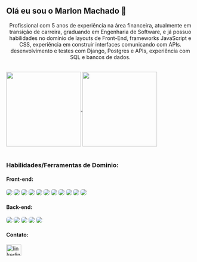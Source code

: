 ## Olá eu sou o Marlon Machado 👋

<div style="display: inline_block">
  <p align="center">
  Profissional com 5 anos de experiência na área financeira, atualmente em transição de carreira, graduando em Engenharia de Software, e já possuo 
  habilidades no domínio de layouts de Front-End, frameworks JavaScript e CSS, experiência em construir interfaces comunicando com APIs.
  desenvolvimento e testes com Django, Postgres e APIs, 
  experiência com SQL e bancos de dados.
</p>
</div>

</br>

<div style="display: inline_block">
  <a href="https://github.com/MarlonCMSilva/github-readme-stats">
    <img height=200 align="center" src="https://github-readme-stats.vercel.app/api?username=MarlonCMSIlva&show_icons=true&theme=onedark" />
  </a>
  <a href="https://github.com/MarlonCMSilva/convoychat">
    <img height=200 align="center" src="https://github-readme-stats.vercel.app/api/top-langs/?username=MarlonCMSilva&layout=compact&theme=onedark" />
  </a>
</div>

</br>

### Habilidades/Ferramentas de Dominio:
#### Front-end:
<div style="display: inline">
    <img style="border-radius: 5px;align: center" src="https://img.shields.io/badge/HTML5-E34F26?style=for-the-badge&logo=html5&logoColor=white">
    <img style="border-radius: 5px;align: center" src="https://img.shields.io/badge/CSS3-1572B6?style=for-the-badge&logo=css3&logoColor=white">
    <img style="border-radius: 5px;align: center" src="https://img.shields.io/badge/Sass-CC6699?style=for-the-badge&logo=sass&logoColor=white">
    <img style="border-radius: 5px;align: center" src="https://img.shields.io/badge/JavaScript-F7DF1E?style=for-the-badge&logo=javascript&logoColor=black">
    <img style="border-radius: 5px;align: center" src="https://img.shields.io/badge/TypeScript-007ACC?style=for-the-badge&logo=typescript&logoColor=white">
    <img style="border-radius: 5px;align: center" src="https://img.shields.io/badge/React-20232A?style=for-the-badge&logo=react&logoColor=61DAFB">
    <img style="border-radius: 5px;align: center" src="https://img.shields.io/badge/Vue.js-35495E?style=for-the-badge&logo=vue.js&logoColor=4FC08D">
    <img style="border-radius: 5px;align: center" src="https://img.shields.io/badge/Bootstrap-563D7C?style=for-the-badge&logo=bootstrap&logoColor=white">
    <img style="border-radius: 5px;align: center" src="https://img.shields.io/badge/Redux-593D88?style=for-the-badge&logo=redux&logoColor=white">
    <img style="border-radius: 5px;align: center" src="https://img.shields.io/badge/jQuery-0769AD?style=for-the-badge&logo=jquery&logoColor=white">
    <img style="border-radius: 5px;align: center" src="https://img.shields.io/badge/Jest-323330?style=for-the-badge&logo=Jest&logoColor=white">
</div>

</br>

#### Back-end:
<div style="display: inline_block">
  <img style="border-radius: 5px;align: center" src="https://img.shields.io/badge/Python-3776AB?style=for-the-badge&logo=python&logoColor=white">
  <img style="border-radius: 5px;align: center" src="https://img.shields.io/badge/Java-ED8B00?style=for-the-badge&logo=openjdk&logoColor=white">
  <img style="border-radius: 5px;align: center" src="https://img.shields.io/badge/MySQL-00000F?style=for-the-badge&logo=mysql&logoColor=white">
  <img style="border-radius: 5px;align: center" src="https://img.shields.io/badge/PostgreSQL-316192?style=for-the-badge&logo=postgresql&logoColor=white">
  <img style="border-radius: 5px;align: center" src="https://img.shields.io/badge/MongoDB-4EA94B?style=for-the-badge&logo=mongodb&logoColor=white">
</div>

#### Contato:
<a href="https://www.linkedin.com/in/marlon-conceicao-machado-silva/" target="blank"><img align="center" src="https://raw.githubusercontent.com/rahuldkjain/github-profile-readme-generator/master/src/images/icons/Social/linked-in-alt.svg" alt="linkedinmarlonmachado" height="30" width="40" /></a>


